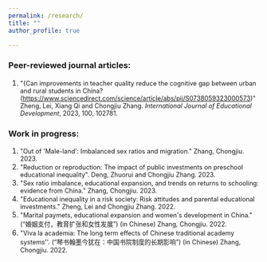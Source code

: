 ```yaml
---
permalink: /research/
title: ""
author_profile: true

---
```


### Peer-reviewed journal articles:
1. <span style="font-size:0.9em;"> "{Can improvements in teacher quality reduce the cognitive gap between urban and rural students in China?(https://www.sciencedirect.com/science/article/abs/pii/S0738059323000573)"
   Zheng, Lei, Xiang Qi and Chongjiu Zhang.
   *International Journal of Educational Development*, 2023, 100, 102781.

### Work in progress:
1. <span style="font-size:0.9em;"> "Out of 'Male-land': Imbalanced sex ratios and migration."
   Zhang, Chongjiu. 2023.
1. <span style="font-size:0.9em;"> "Reduction or reproduction: The impact of public investments on preschool educational inequality".
   Deng, Zhuorui and Chongjiu Zhang. 2023.
1. <span style="font-size:0.9em;"> "Sex ratio imbalance, educational expansion, and trends on returns to schooling: evidence from China."
   Zhang, Chongjiu. 2023.
1. <span style="font-size:0.9em;"> "Educational inequality in a risk society: Risk attitudes and parental educational investments​."
   Zheng, Lei and Chongjiu Zhang. 2022.
1. <span style="font-size:0.9em;"> "Marital paymets, educational expansion and women's development in China." (“婚姻支付，教育扩张和女性发展”) (in Chinese)
   Zhang, Chongjiu. 2022.
1. <span style="font-size:0.9em;"> "Viva la academia: The long term effects of Chinese traditional academy systems''. (“琴书翰墨今犹在：中国书院制度的长期影响”) (in Chinese)
   Zhang, Chongjiu. 2022.
